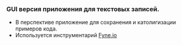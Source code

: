 ### GUI версия приложения для текстовых записей. 

- В перспективе приложение для сохранения и католигизации примеров кода.
- Используется инструментарий [Fyne.io](https://github.com/fyne-io)